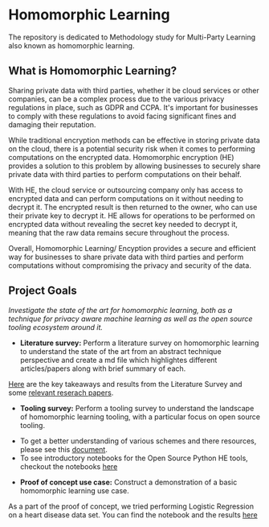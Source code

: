 # Homomorphic Learning

The repository is dedicated to Methodology study for Multi-Party Learning also known as homomorphic learning.

## What is Homomorphic Learning?

Sharing private data with third parties, whether it be cloud services or other companies, can be a complex process due to the various privacy regulations in place, such as GDPR and CCPA. It's important for businesses to comply with these regulations to avoid facing significant fines and damaging their reputation.

While traditional encryption methods can be effective in storing private data on the cloud, there is a potential security risk when it comes to performing computations on the encrypted data. Homomorphic encryption (HE) provides a solution to this problem by allowing businesses to securely share private data with third parties to perform computations on their behalf.

With HE, the cloud service or outsourcing company only has access to encrypted data and can perform computations on it without needing to decrypt it. The encrypted result is then returned to the owner, who can use their private key to decrypt it. HE allows for operations to be performed on encrypted data without revealing the secret key needed to decrypt it, meaning that the raw data remains secure throughout the process.

Overall, Homomorphic Learning/ Encyption provides a secure and efficient way for businesses to share private data with third parties and perform computations without compromising the privacy and security of the data.

## Project Goals

_Investigate the state of the art for homomorphic learning, both as a technique for privacy aware machine learning as well as the open source tooling ecosystem around it._

- **Literature survey:** Perform a literature survey on homomorphic learning to understand the state of the art from an abstract technique perspective and create a md file which highlightes different articles/papers along with brief summary of each.

[Here](docs/homomorphic_learning.md) are the key takeaways and results from the Literature Survey and some [relevant reserach papers](docs/homomorphic_learning.md#references).

- **Tooling survey:** Perform a tooling survey to understand the landscape of homomorphic learning tooling, with a particular focus on open source tooling. 

* To get a better understanding of various schemes and there resources, please see this [document](docs/homomorphic_learning.md).
* To see introductory notebooks for the Open Source Python HE tools, checkout the notebooks [here](notebooks/)

- **Proof of concept use case:** Construct a demonstration of a basic homomorphic learning use case.

As a part of the proof of concept, we tried performing Logistic Regression on a heart disease data set. You can find the notebook and the results [here](notebooks/Logistic_regression.ipynb)
